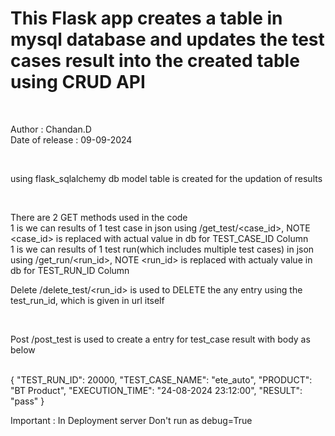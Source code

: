 # This Flask app creates a table in mysql database and updates the test cases result into the created table using CRUD API

<br>

Author : Chandan.D
<br>
Date of release : 09-09-2024

<br>

using flask_sqlalchemy db model table is created for the updation of results

<br>

There are 2 GET methods used in the code
<br>
1 is we can results of 1 test case in json using /get_test/<case_id>, NOTE <case_id> is replaced with actual value in db for TEST_CASE_ID Column
<br>
1 is we can results of 1 test run(which includes multiple test cases) in json using /get_run/<run_id>, NOTE <run_id> is replaced with actualy value in db for TEST_RUN_ID Column
<br>

Delete /delete_test/<run_id> is used to DELETE the any entry using the test_run_id, which is given in url itself

<br>


Post /post_test is used to create a entry for test_case result with body as below

<br>
{
    "TEST_RUN_ID": 20000,
    "TEST_CASE_NAME": "ete_auto",
    "PRODUCT": "BT Product",
    "EXECUTION_TIME": "24-08-2024 23:12:00",
    "RESULT": "pass"
}
<br>

Important : In Deployment server Don't run as debug=True